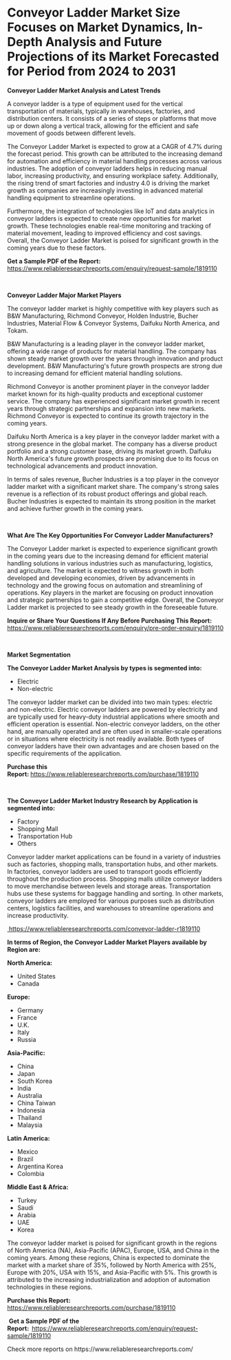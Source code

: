 <p><h1>Conveyor Ladder Market Size Focuses on Market Dynamics, In-Depth Analysis and Future Projections of its Market Forecasted for Period from 2024 to 2031</h1></p><p><strong>Conveyor Ladder Market Analysis and Latest Trends</strong></p>
<p><p>A conveyor ladder is a type of equipment used for the vertical transportation of materials, typically in warehouses, factories, and distribution centers. It consists of a series of steps or platforms that move up or down along a vertical track, allowing for the efficient and safe movement of goods between different levels.</p><p>The Conveyor Ladder Market is expected to grow at a CAGR of 4.7% during the forecast period. This growth can be attributed to the increasing demand for automation and efficiency in material handling processes across various industries. The adoption of conveyor ladders helps in reducing manual labor, increasing productivity, and ensuring workplace safety. Additionally, the rising trend of smart factories and industry 4.0 is driving the market growth as companies are increasingly investing in advanced material handling equipment to streamline operations.</p><p>Furthermore, the integration of technologies like IoT and data analytics in conveyor ladders is expected to create new opportunities for market growth. These technologies enable real-time monitoring and tracking of material movement, leading to improved efficiency and cost savings. Overall, the Conveyor Ladder Market is poised for significant growth in the coming years due to these factors.</p></p>
<p><strong>Get a Sample PDF of the Report:&nbsp;</strong> <a href="https://www.reliableresearchreports.com/enquiry/request-sample/1819110">https://www.reliableresearchreports.com/enquiry/request-sample/1819110</a></p>
<p>&nbsp;</p>
<p><strong>Conveyor Ladder Major Market Players</strong></p>
<p><p>The conveyor ladder market is highly competitive with key players such as B&W Manufacturing, Richmond Conveyor, Holden Industrie, Bucher Industries, Material Flow & Conveyor Systems, Daifuku North America, and Tokam. </p><p>B&W Manufacturing is a leading player in the conveyor ladder market, offering a wide range of products for material handling. The company has shown steady market growth over the years through innovation and product development. B&W Manufacturing's future growth prospects are strong due to increasing demand for efficient material handling solutions.</p><p>Richmond Conveyor is another prominent player in the conveyor ladder market known for its high-quality products and exceptional customer service. The company has experienced significant market growth in recent years through strategic partnerships and expansion into new markets. Richmond Conveyor is expected to continue its growth trajectory in the coming years.</p><p>Daifuku North America is a key player in the conveyor ladder market with a strong presence in the global market. The company has a diverse product portfolio and a strong customer base, driving its market growth. Daifuku North America's future growth prospects are promising due to its focus on technological advancements and product innovation.</p><p>In terms of sales revenue, Bucher Industries is a top player in the conveyor ladder market with a significant market share. The company's strong sales revenue is a reflection of its robust product offerings and global reach. Bucher Industries is expected to maintain its strong position in the market and achieve further growth in the coming years.</p></p>
<p>&nbsp;</p>
<p><strong>What Are The Key Opportunities For Conveyor Ladder Manufacturers?</strong></p>
<p><p>The Conveyor Ladder market is expected to experience significant growth in the coming years due to the increasing demand for efficient material handling solutions in various industries such as manufacturing, logistics, and agriculture. The market is expected to witness growth in both developed and developing economies, driven by advancements in technology and the growing focus on automation and streamlining of operations. Key players in the market are focusing on product innovation and strategic partnerships to gain a competitive edge. Overall, the Conveyor Ladder market is projected to see steady growth in the foreseeable future.</p></p>
<p><strong>Inquire or Share Your Questions If Any Before Purchasing This Report:</strong> <a href="https://www.reliableresearchreports.com/enquiry/pre-order-enquiry/1819110">https://www.reliableresearchreports.com/enquiry/pre-order-enquiry/1819110</a></p>
<p>&nbsp;</p>
<p><strong>Market Segmentation</strong></p>
<p><strong>The Conveyor Ladder Market Analysis by types is segmented into:</strong></p>
<p><ul><li>Electric</li><li>Non-electric</li></ul></p>
<p><p>The conveyor ladder market can be divided into two main types: electric and non-electric. Electric conveyor ladders are powered by electricity and are typically used for heavy-duty industrial applications where smooth and efficient operation is essential. Non-electric conveyor ladders, on the other hand, are manually operated and are often used in smaller-scale operations or in situations where electricity is not readily available. Both types of conveyor ladders have their own advantages and are chosen based on the specific requirements of the application.</p></p>
<p><strong>Purchase this Report:&nbsp;</strong><a href="https://www.reliableresearchreports.com/purchase/1819110">https://www.reliableresearchreports.com/purchase/1819110</a></p>
<p>&nbsp;</p>
<p><strong>The Conveyor Ladder Market Industry Research by Application is segmented into:</strong></p>
<p><ul><li>Factory</li><li>Shopping Mall</li><li>Transportation Hub</li><li>Others</li></ul></p>
<p><p>Conveyor ladder market applications can be found in a variety of industries such as factories, shopping malls, transportation hubs, and other markets. In factories, conveyor ladders are used to transport goods efficiently throughout the production process. Shopping malls utilize conveyor ladders to move merchandise between levels and storage areas. Transportation hubs use these systems for baggage handling and sorting. In other markets, conveyor ladders are employed for various purposes such as distribution centers, logistics facilities, and warehouses to streamline operations and increase productivity.</p></p>
<p><a href="https://www.reliableresearchreports.com/conveyor-ladder-r1819110">&nbsp;https://www.reliableresearchreports.com/conveyor-ladder-r1819110</a></p>
<p><strong>In terms of Region, the Conveyor Ladder Market Players available by Region are:</strong></p>
<p>
    <p> <strong> North America: </strong>
        <ul>
            <li>United States</li>
            <li>Canada</li>
        </ul>
        </p> 
    <p> <strong> Europe: </strong>
        <ul>
            <li>Germany</li>
            <li>France</li>
            <li>U.K.</li>
            <li>Italy</li>
            <li>Russia</li>
        </ul>
        </p> 
    <p> <strong> Asia-Pacific: </strong>
        <ul>
            <li>China</li>
            <li>Japan</li>
            <li>South Korea</li>
            <li>India</li>
            <li>Australia</li>
            <li>China Taiwan</li>
            <li>Indonesia</li>
            <li>Thailand</li>
            <li>Malaysia</li>
        </ul>
        </p> 
    <p> <strong> Latin America: </strong>
        <ul>
            <li>Mexico</li>
            <li>Brazil</li>
            <li>Argentina Korea</li>
            <li>Colombia</li>
        </ul>
        </p> 
    <p> <strong> Middle East & Africa: </strong>
        <ul>
            <li>Turkey</li>
            <li>Saudi</li>
            <li>Arabia</li>
            <li>UAE</li>
            <li>Korea</li>
        </ul>
    </p>
    </p>
<p><p>The conveyor ladder market is poised for significant growth in the regions of North America (NA), Asia-Pacific (APAC), Europe, USA, and China in the coming years. Among these regions, China is expected to dominate the market with a market share of 35%, followed by North America with 25%, Europe with 20%, USA with 15%, and Asia-Pacific with 5%. This growth is attributed to the increasing industrialization and adoption of automation technologies in these regions.</p></p>
<p><strong>Purchase this Report: </strong><a href="https://www.reliableresearchreports.com/purchase/1819110">https://www.reliableresearchreports.com/purchase/1819110</a></p>
<p>&nbsp;<strong>Get a Sample PDF of the Report:&nbsp;&nbsp;</strong><a href="https://www.reliableresearchreports.com/enquiry/request-sample/1819110">https://www.reliableresearchreports.com/enquiry/request-sample/1819110</a></p>
<p><strong></strong></p>
<p>Check more reports on https://www.reliableresearchreports.com/</p>